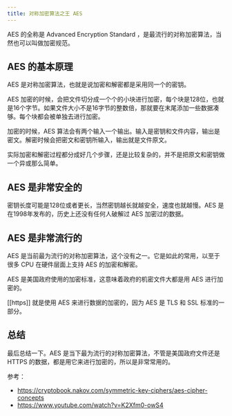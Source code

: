 ```yaml
---
title: 对称加密算法之王 AES
---
```


AES 的全称是 Advanced Encryption Standard ，是最流行的对称加密算法，当然也可以叫做加密规范。

## AES 的基本原理

AES 是对称加密算法，也就是说加密和解密都是采用同一个的密钥。

AES 加密的时候，会把文件切分成一个个的小块进行加密，每个块是128位，也就是16个字节。如果文件大小不是16字节的整数倍，那就要在末尾添加一些数据凑够。每个块都会被单独去进行加密。

加密的时候，AES 算法会有两个输入一个输出。输入是密钥和文件内容，输出是密文。解密时候会把密文和密钥所输入，输出就是文件原文。

实际加密和解密过程都分成好几个步骤，还是比较复杂的，并不是把原文和密钥做一个异或那么简单。

## AES 是非常安全的

密钥长度可能是128位或者更长，当然密钥越长就越安全，速度也就越慢。AES 是在1998年发布的，历史上还没有任何人破解过 AES 加密过的数据。

## AES 是非常流行的

AES 是当前最为流行的对称加密算法，这个没有之一。它是如此的常用，以至于很多 CPU 在硬件层面上支持 AES 的加密和解密。

AES 是美国政府使用的加密标准，这意味着政府的机密文件大都是用 AES 进行加密的。

[[https]] 就是使用 AES 来进行数据的加密的，因为 AES 是 TLS 和 SSL 标准的一部分。

## 总结

最后总结一下。AES 是当下最为流行的对称加密算法，不管是美国政府文件还是 HTTPS 的数据，都是用它来进行加密的，所以是非常常用的。

参考：

- https://cryptobook.nakov.com/symmetric-key-ciphers/aes-cipher-concepts
- https://www.youtube.com/watch?v=K2Xfm0-owS4
